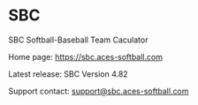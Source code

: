 # SBC
SBC Softball-Baseball Team Caculator

Home page: https://sbc.aces-softball.com

Latest release: SBC Version 4.82

Support contact:
support@sbc.aces-softball.com
